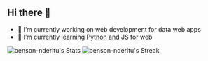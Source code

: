 ## Hi there 👋
- 🔭 I’m currently working on web development for data web apps
- 🌱 I’m currently learning Python and JS for web

![benson-nderitu's Stats](https://github-readme-stats.vercel.app/api?username=benson-nderitu&theme=vue&show_icons=true&hide_border=true&count_private=true)
![benson-nderitu's Streak](https://github-readme-streak-stats.herokuapp.com/?user=benson-nderitu&theme=vue&hide_border=true)

<!--
**benson-nderitu/benson-nderitu** is a ✨ _special_ ✨ repository because its `README.md` (this file) appears on your GitHub profile.

Here are some ideas to get you started:

- 🔭 I’m currently working on ...
- 🌱 I’m currently learning ...
- 👯 I’m looking to collaborate on ...
- 🤔 I’m looking for help with ...
- 💬 Ask me about ...
- 📫 How to reach me: ...
- 😄 Pronouns: ...
- ⚡ Fun fact: ...
-->
